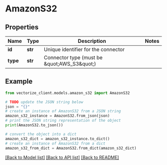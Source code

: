 # AmazonS32


## Properties

Name | Type | Description | Notes
------------ | ------------- | ------------- | -------------
**id** | **str** | Unique identifier for the connector | 
**type** | **str** | Connector type (must be \&quot;AWS_S3\&quot;) | 

## Example

```python
from vectorize_client.models.amazon_s32 import AmazonS32

# TODO update the JSON string below
json = "{}"
# create an instance of AmazonS32 from a JSON string
amazon_s32_instance = AmazonS32.from_json(json)
# print the JSON string representation of the object
print(AmazonS32.to_json())

# convert the object into a dict
amazon_s32_dict = amazon_s32_instance.to_dict()
# create an instance of AmazonS32 from a dict
amazon_s32_from_dict = AmazonS32.from_dict(amazon_s32_dict)
```
[[Back to Model list]](../README.md#documentation-for-models) [[Back to API list]](../README.md#documentation-for-api-endpoints) [[Back to README]](../README.md)


